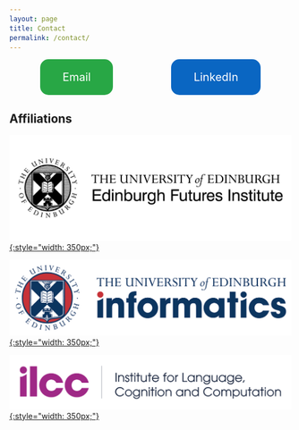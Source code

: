 ```yaml
---
layout: page
title: Contact
permalink: /contact/
---
```

<div style="text-align: center;">
  <a href="mailto:bridaineparnell@gmail.com" style="background-color: #28a745; color: white; padding: 20px 40px; text-decoration: none; border-radius: 15px; font-size: 20px; display: inline-block; margin-right: 100px;">
    Email
  </a>

  <a href="https://www.linkedin.com/in/bridaineparnell/" target="_blank" style="background-color: #0A66C2; color: white; padding: 20px 40px; text-decoration: none; border-radius: 15px; font-size: 20px; display: inline-block;">
    LinkedIn
  </a>
</div>



## Affiliations

[![](\assets\images\Edinburgh+Futures+Institute_black-01.jpg){:style="width: 350px;"}](https://www.efi.ed.ac.uk)

[![](\assets\images\main_inf_logo.jpg){:style="width: 350px;"}](https://www.inf.ed.ac.uk)

[![](\assets\images\ilcc.png){:style="width: 350px;"}](https://www.ilcc.inf.ed.ac.uk)

